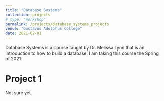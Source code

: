```yaml
---
title: "Database Systems"
collection: projects
# type: "Workshop"
permalink: /projects/database_systems_projects
venue: "Gustavus Adolphus College"
date: 2021-02-01
---
```


Database Systems is a course taught by Dr. Melissa Lynn that is an introduction to how to build a database. I am taking this course the Spring of 2021.

Project 1
======
Not sure yet.
